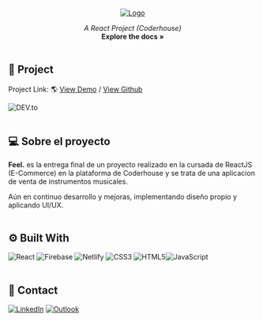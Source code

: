 
<!-- PROJECT LOGO -->
<br />
<div align="center">
  <a href="https://github.com/othneildrew/Best-README-Template">
    <img src="https://i.imgur.com/q3D9fuh.png" alt="Logo">
  </a>

  <p align="center">
    <i>A React Project (Coderhouse)</i>
    <br />
    <a><strong>Explore the docs »</strong></a>
    <br />
    <br />
</div>

<!-- CONTACT -->
## 💼 Project

Project Link: 
🌎 <a href="https://feel-ecommerce.netlify.app">View Demo</a> / [View Github](https://github.com/hngonzalez/Ecommerce-ReactJS)
<br />

<a><img src="https://img.shields.io/badge/Project by: Ng|DEV-%230A0A0A.svg?&style=flat-square&logo=DEV.to&logoColor=white" alt="DEV.to"></a>
<br /><br />

<!-- ABOUT THE PROJECT -->
## 💻 Sobre el proyecto


<b>Feel.</b> es la entrega final de un proyecto realizado en la cursada de ReactJS (E-Commerce) en la plataforma de Coderhouse y se trata de una aplicacion de venta de instrumentos musicales.

Aún en continuo desarrollo y mejoras, implementando diseño propio y aplicando UI/UX.
<br /><br />

## ⚙️ Built With

![React](https://img.shields.io/badge/react-%2320232a.svg?style=for-the-badge&logo=react&logoColor=%2361DAFB)
![Firebase](https://img.shields.io/badge/Firebase-039BE5?style=for-the-badge&logo=Firebase&logoColor=white)
![Netlify](https://img.shields.io/badge/netlify-%23000000.svg?style=for-the-badge&logo=netlify&logoColor=#00C7B7)
![CSS3](https://img.shields.io/badge/css3-%231572B6.svg?style=for-the-badge&logo=css3&logoColor=white)
![HTML5](https://img.shields.io/badge/html5-%23E34F26.svg?style=for-the-badge&logo=html5&logoColor=white)![JavaScript](https://img.shields.io/badge/javascript-%23323330.svg?style=for-the-badge&logo=javascript&logoColor=%23F7DF1E)
<br /><br />

<!-- CONTACT -->
## 📝 Contact
<a href="https://www.linkedin.com/in/nahuel-g/">![LinkedIn](https://img.shields.io/badge/linkedin-%230077B5.svg?style=for-the-badge&logo=linkedin&logoColor=white)</a>
<a href="mailto:bucket.ng@outlook.com" title="bucket.ng@outlook.com" alt="bucket.ng@outlook.com">
    ![Outlook](https://img.shields.io/badge/Microsoft_Outlook-0078D4?style=for-the-badge&logo=microsoft-outlook&logoColor=white)
</a>
<br />
<br />

